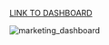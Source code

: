 [LINK TO DASHBOARD](https://public.tableau.com/app/profile/luca.albertini/viz/Marketing_16892512003170/Storia)

![marketing_dashboard](https://github.com/LucaAlb/E-Commerce/assets/130977967/10d04a52-12b0-45f0-8905-dff9443bc7c5)

